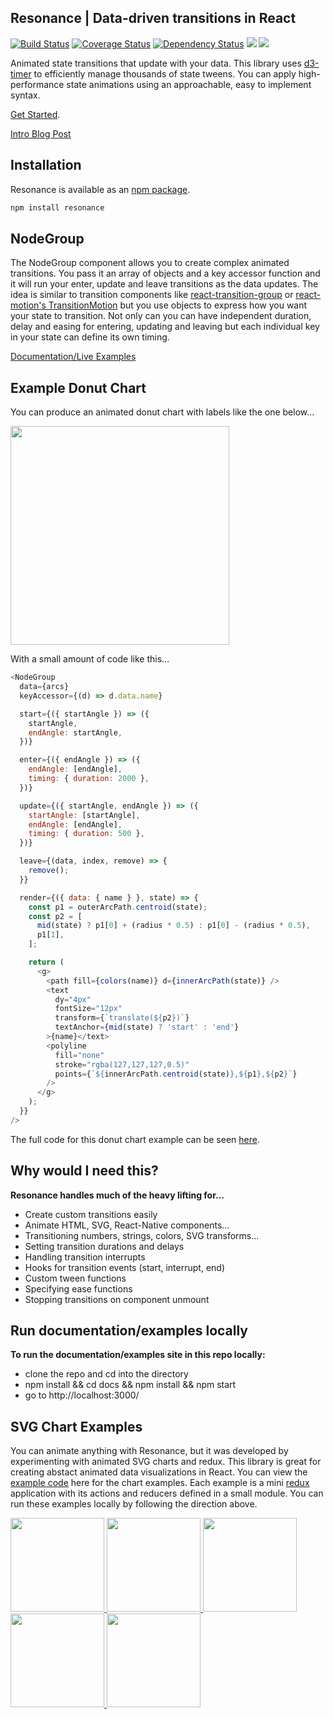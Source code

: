 ## Resonance | Data-driven transitions in React

[![Build Status](https://travis-ci.org/sghall/resonance.svg?branch=master)](https://travis-ci.org/sghall/resonance)
[![Coverage Status](https://coveralls.io/repos/github/sghall/resonance/badge.svg?branch=master)](https://coveralls.io/github/sghall/resonance?branch=master)
[![Dependency Status](https://www.versioneye.com/user/projects/58cf12fc6893fd004792c7d0/badge.svg?style=flat-square)](https://www.versioneye.com/user/projects/58cf12fc6893fd004792c7d0)
![](http://img.badgesize.io/sghall/resonance/gh-pages/dist/resonance.min.js.svg?label=minified)
![](http://img.badgesize.io/sghall/resonance/gh-pages/dist/resonance.js.svg?compression=gzip)

Animated state transitions that update with your data. 
This library uses [d3-timer](https://github.com/d3/d3-timer) to efficiently manage thousands of state tweens.
You can apply high-performance state animations using an approachable, easy to implement syntax.

[Get Started](https://sghall.github.io/resonance/#/documentation/node-group).

[Intro Blog Post](http://www.delimited.io/blog/2017/6/14/d3-react-scheduling-state-transitions)

## Installation

Resonance is available as an [npm package](https://www.npmjs.org/package/resonance).

```sh
npm install resonance
```

## NodeGroup  

The NodeGroup component allows you to create complex animated transitions.  You pass it an array of objects and a key accessor function and it will run your enter, update and leave transitions as the data updates.
The idea is similar to transition components like [react-transition-group](https://github.com/reactjs/react-transition-group) or [react-motion's TransitionMotion](https://github.com/chenglou/react-motion) but you use objects to express how you want your state to transition.
Not only can you can have independent duration, delay and easing for entering, updating and leaving but each individual key in your state can define its own timing.

[Documentation/Live Examples](https://sghall.github.io/resonance/#/documentation/node-group)


## Example Donut Chart

You can produce an animated donut chart with labels like the one below...

<a href="https://sghall.github.io/resonance/#/documentation/node-group">
  <img src="https://user-images.githubusercontent.com/4615775/26999680-7e327a18-4d54-11e7-8e86-7e4e548594ba.png" height="350px"/>
</a>

With a small amount of code like this...

```js
<NodeGroup
  data={arcs}
  keyAccessor={(d) => d.data.name}

  start={({ startAngle }) => ({
    startAngle,
    endAngle: startAngle,
  })}

  enter={({ endAngle }) => ({
    endAngle: [endAngle],
    timing: { duration: 2000 },
  })}

  update={({ startAngle, endAngle }) => ({
    startAngle: [startAngle],
    endAngle: [endAngle],
    timing: { duration: 500 },
  })}

  leave={(data, index, remove) => {
    remove();
  }}

  render={({ data: { name } }, state) => {
    const p1 = outerArcPath.centroid(state);
    const p2 = [
      mid(state) ? p1[0] + (radius * 0.5) : p1[0] - (radius * 0.5),
      p1[1],
    ];

    return (
      <g>
        <path fill={colors(name)} d={innerArcPath(state)} />
        <text
          dy="4px"
          fontSize="12px"
          transform={`translate(${p2})`}
          textAnchor={mid(state) ? 'start' : 'end'}
        >{name}</text>
        <polyline
          fill="none"
          stroke="rgba(127,127,127,0.5)"
          points={`${innerArcPath.centroid(state)},${p1},${p2}`}
        />
      </g>
    );
  }}
/>
```
The full code for this donut chart example can be seen [here](https://sghall.github.io/resonance/#/documentation/node-group).

## Why would I need this?

**Resonance handles much of the heavy lifting for...**
* Create custom transitions easily
* Animate HTML, SVG, React-Native components...
* Transitioning numbers, strings, colors, SVG transforms...
* Setting transition durations and delays
* Handling transition interrupts
* Hooks for transition events (start, interrupt, end)
* Custom tween functions
* Specifying ease functions
* Stopping transitions on component unmount

## Run documentation/examples locally 

**To run the documentation/examples site in this repo locally:**
 - clone the repo and cd into the directory 
 - npm install && cd docs && npm install && npm start
 - go to http://localhost:3000/

## SVG Chart Examples

You can animate anything with Resonance, but it was developed by experimenting with animated SVG charts and redux.
This library is great for creating abstact animated data visualizations in React.
You can view the [example code](https://github.com/sghall/resonance/tree/master/docs/src/routes/examples) here for the chart examples.
Each example is a mini [redux](http://redux.js.org/) application with its actions and reducers defined in a small module.
You can run these examples locally by following the direction above.

<a href="https://sghall.github.io/resonance/#/examples/webpack-sunburst">
  <img src="https://cloud.githubusercontent.com/assets/4615775/25240281/45acec66-25a7-11e7-9e6a-83012473b748.png" height="150px"/>
</a>
<a href="https://sghall.github.io/resonance/#/examples/alluvial-chart">
  <img src="https://cloud.githubusercontent.com/assets/4615775/24084023/d736ddde-0c9f-11e7-8646-b953dd368c84.jpg" height="150px"/>
</a>
<a href="https://sghall.github.io/resonance/#/examples/states-by-age">
  <img src="https://cloud.githubusercontent.com/assets/4615775/24084025/d7397e86-0c9f-11e7-90b6-9a99f056f4c9.jpg" height="150px"/>
</a>
<a href="https://sghall.github.io/resonance/#/examples/packed-by-age">
  <img src="https://cloud.githubusercontent.com/assets/4615775/24084024/d7371ace-0c9f-11e7-8616-3941fd62aa55.jpg" height="150px"/>
</a>
<a href="https://sghall.github.io/resonance/#/examples/stacked-area">
  <img src="https://cloud.githubusercontent.com/assets/4615775/24084030/de9ec4e2-0c9f-11e7-85d8-3be0bbc5c7d0.jpg" height="150px"/>
</a>
